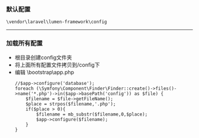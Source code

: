 ### 默认配置
```
\vendor\laravel\lumen-framework\config
```

---

### 加载所有配置
- 根目录创建config文件夹
- 将上面所有配置文件拷贝到/config下
- 编辑 \bootstrap\app.php
  ```
  //$app->configure('database');
  foreach (\Symfony\Component\Finder\Finder::create()->files()->name('*.php')->in($app->basePath('config')) as $file) {
      $filename = $file->getFileName();
      $place = strpos($filename,'.php');
      if($place > 0){
          $filename = mb_substr($filename,0,$place);
          $app->configure($filename);
      }
  }
  ```
